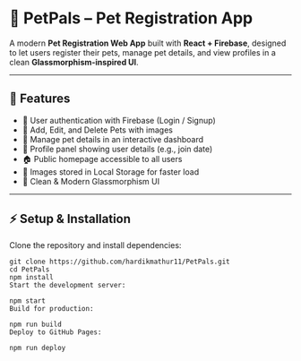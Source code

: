 # 🐾 PetPals – Pet Registration App  

A modern **Pet Registration Web App** built with **React + Firebase**, designed to let users register their pets, manage pet details, and view profiles in a clean **Glassmorphism-inspired UI**.  

---

## 🚀 Features  

- 🔑 User authentication with Firebase (Login / Signup)  
- 🐶 Add, Edit, and Delete Pets with images  
- 📅 Manage pet details in an interactive dashboard  
- 👤 Profile panel showing user details (e.g., join date)  
- 🏠 Public homepage accessible to all users  
- 💾 Images stored in Local Storage for faster load  
- 🎨 Clean & Modern Glassmorphism UI  

---

## ⚡ Setup & Installation  

Clone the repository and install dependencies:  

```
git clone https://github.com/hardikmathur11/PetPals.git
cd PetPals
npm install
Start the development server:

npm start
Build for production:

npm run build
Deploy to GitHub Pages:

npm run deploy
